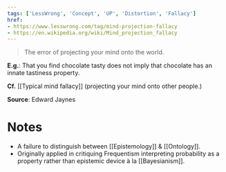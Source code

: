 ```yaml
---
tags: ['LessWrong', 'Concept', 'UP', 'Distortion', 'Fallacy']
href:
- https://www.lesswrong.com/tag/mind-projection-fallacy
- https://en.wikipedia.org/wiki/Mind_projection_fallacy
---
```


> The error of projecting your mind onto the world.

**E.g.**: That you find chocolate tasty does not imply that chocolate has an innate tastiness property.

**Cf.** [[Typical mind fallacy]] (projecting your mind onto other people.)

**Source**: Edward Jaynes

# Notes

- A failure to distinguish between [[Epistemology]] & [[Ontology]].
- Originally applied in critiquing Frequentism interpreting probability as a property rather than epistemic device à la [[Bayesianism]].
